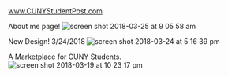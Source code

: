 #
www.CUNYStudentPost.com

About me page!
![screen shot 2018-03-25 at 9 05 58 am](https://user-images.githubusercontent.com/19642027/37875349-c2c0ed32-300b-11e8-8413-cb8122cf53b1.png)

New Design! 3/24/2018
![screen shot 2018-03-24 at 5 16 39 pm](https://user-images.githubusercontent.com/19642027/37869054-2572f72a-2f87-11e8-9b0f-b41a885652fb.png)

A Marketplace for CUNY Students.
![screen shot 2018-03-19 at 10 23 17 pm](https://user-images.githubusercontent.com/19642027/37632369-37a3bedc-2bc4-11e8-81c4-be72de940542.png)

